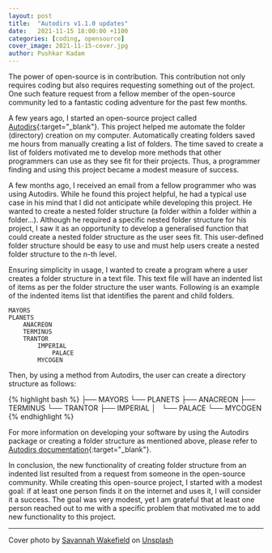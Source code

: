 ```yaml
---
layout: post
title:  "Autodirs v1.1.0 updates"
date:   2021-11-15 18:00:00 +1100
categories: [coding, opensource]
cover_image: 2021-11-15-cover.jpg
author: Pushkar Kadam
---
```


The power of open-source is in contribution. This contribution not only requires coding but also requires requesting something out of the project. One such feature request from a fellow member of the open-source community led to a fantastic coding adventure for the past few months.

A few years ago, I started an open-source project called [Autodirs](https://pypi.org/project/autodirs/){:target="_blank"}. This project helped me automate the folder (directory) creation on my computer. Automatically creating folders saved me hours from manually creating a list of folders. The time saved to create a list of folders motivated me to develop more methods that other programmers can use as they see fit for their projects. Thus, a programmer finding and using this project became a modest measure of success.

A few months ago, I received an email from a fellow programmer who was using Autodirs. While he found this project helpful, he had a typical use case in his mind that I did not anticipate while developing this project. He wanted to create a nested folder structure (a folder within a folder within a folder...). Although he required a specific nested folder structure for his project, I saw it as an opportunity to develop a generalised function that could create a nested folder structure as the user sees fit. This user-defined folder structure should be easy to use and must help users create a nested folder structure to the n-th level.

Ensuring simplicity in usage, I wanted to create a program where a user creates a folder structure in a text file. This text file will have an indented list of items as per the folder structure the user wants. Following is an example of the indented items list that identifies the parent and child folders.

```
MAYORS
PLANETS
    ANACREON
    TERMINUS
    TRANTOR
        IMPERIAL
            PALACE
        MYCOGEN
```
Then, by using a method from Autodirs, the user can create a directory structure as follows:

{% highlight bash %}
├── MAYORS
└── PLANETS
    ├── ANACREON
    ├── TERMINUS
    └── TRANTOR
        ├── IMPERIAL
        │   └── PALACE
        └── MYCOGEN
{% endhighlight %}

For more information on developing your software by using the Autodirs package or creating a folder structure as mentioned above, please refer to [Autodirs documentation](https://autodirs.readthedocs.io/){:target="_blank"}.

In conclusion, the new functionality of creating folder structure from an indented list resulted from a request from someone in the open-source community. While creating this open-source project, I started with a modest goal: if at least one person finds it on the internet and uses it, I will consider it a success. The goal was very modest, yet I am grateful that at least one person reached out to me with a specific problem that motivated me to add new functionality to this project.

---
Cover photo by <a href="https://unsplash.com/@sw_creates?utm_source=unsplash&utm_medium=referral&utm_content=creditCopyText">Savannah Wakefield</a> on <a href="https://unsplash.com/s/photos/folders?utm_source=unsplash&utm_medium=referral&utm_content=creditCopyText">Unsplash</a>
